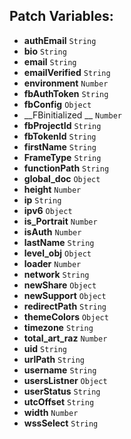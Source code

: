 ## Patch Variables:

* __authEmail__ ```String```
* __bio__ ```String```
* __email__ ```String```
* __emailVerified__ ```String```
* __environment__ ```Number```
* __fbAuthToken__ ```String```
* __fbConfig__ ```Object```
* __FBinitialized __ ```Number```
* __fbProjectId__ ```String```
* __fbTokenId__ ```String```
* __firstName__ ```String```
* __FrameType__ ```String```
* __functionPath__ ```String```
* __global_doc__ ```Object```
* __height__ ```Number```
* __ip__ ```String```
* __ipv6__ ```Object```
* __is_Portrait__ ```Number```
* __isAuth__ ```Number```
* __lastName__ ```String```
* __level_obj__ ```Object```
* __loader__ ```Number```
* __network__ ```String```
* __newShare__ ```Object```
* __newSupport__ ```Object```
* __redirectPath__ ```String```
* __themeColors__ ```Object```
* __timezone__ ```String```
* __total_art_raz__ ```Number```
* __uid__ ```String```
* __urlPath__ ```String```
* __username__ ```String```
* __usersListner__ ```Object```
* __userStatus__ ```String```
* __utcOffset__ ```String```
* __width__ ```Number```
* __wssSelect__ ```String```

